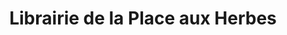 ---
title: "Librairie de la Place aux Herbes"
url: /uzes/librairie-de-la-place-aux-herbes/
shop: Bücher
---